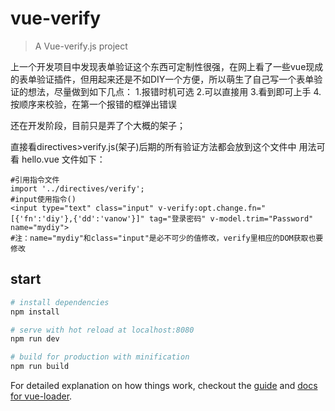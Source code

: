 # vue-verify

> A Vue-verify.js project

上一个开发项目中发现表单验证这个东西可定制性很强，在网上看了一些vue现成的表单验证插件，但用起来还是不如DIY一个方便，所以萌生了自己写一个表单验证的想法，尽量做到如下几点：
1.报错时机可选
2.可以直接用
3.看到即可上手
4.按顺序来校验，在第一个报错的框弹出错误


还在开发阶段，目前只是弄了个大概的架子；

直接看directives>verify.js(架子)后期的所有验证方法都会放到这个文件中
用法可看 hello.vue 文件如下：

```
#引用指令文件
import '../directives/verify';
#input使用指令()
<input type="text" class="input" v-verify:opt.change.fn="[{'fn':'diy'},{'dd':'vanow'}]" tag="登录密码" v-model.trim="Password" name="mydiy">
#注：name="mydiy"和class="input"是必不可少的值修改，verify里相应的DOM获取也要修改

```

## start

``` bash
# install dependencies
npm install

# serve with hot reload at localhost:8080
npm run dev

# build for production with minification
npm run build

```

For detailed explanation on how things work, checkout the [guide](https://github.com/ithack/vue-verify.git) and [docs for vue-loader](https://github.com/ithack/vue-verify.git).
